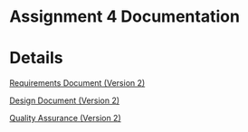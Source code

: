# Assignment 4 Documentation #



# Details #

<a href='http://sfu-fas-app.googlecode.com/files/Group-4-Requirements v2.doc'>Requirements Document (Version 2)</a>

<a href='http://sfu-fas-app.googlecode.com/files/Group-4-Design v2.doc'>Design Document (Version 2)</a>

<a href='http://sfu-fas-app.googlecode.com/files/Group-4-QA v2.doc'>Quality Assurance (Version 2)</a>